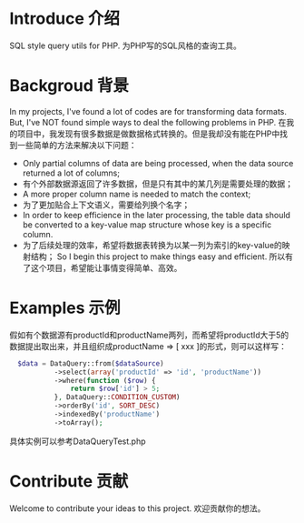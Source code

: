 # Introduce 介绍
SQL style query utils for PHP.
为PHP写的SQL风格的查询工具。
# Backgroud 背景
In my projects, I've found a lot of codes are for transforming data formats. But, I've NOT found simple ways to deal the following problems in PHP. 
在我的项目中，我发现有很多数据是做数据格式转换的。但是我却没有能在PHP中找到一些简单的方法来解决以下问题：
 - Only partial columns of data are being processed, when the data source returned a lot of columns;
 - 有个外部数据源返回了许多数据，但是只有其中的某几列是需要处理的数据；
 - A more proper column name is needed to match the context;
 - 为了更加贴合上下文语义，需要给列换个名字；
 - In order to keep efficience in the later processing, the table data should be converted to a key-value map structure whose key is a specific column.
 - 为了后续处理的效率，希望将数据表转换为以某一列为索引的key-value的映射结构；
So I begin this project to make things easy and efficient.
所以有了这个项目，希望能让事情变得简单、高效。
# Examples 示例
  假如有个数据源有productId和productName两列，而希望将productId大于5的数据提出取出来，并且组织成productName => [ xxx ]的形式，则可以这样写：
```php
  $data = DataQuery::from($dataSource)
           ->select(array('productId' => 'id', 'productName'))
           ->where(function ($row) {
               return $row['id'] > 5;
           }, DataQuery::CONDITION_CUSTOM)
           ->orderBy('id', SORT_DESC)
           ->indexedBy('productName')
           ->toArray();
```
  具体实例可以参考DataQueryTest.php
# Contribute 贡献
Welcome to contribute your ideas to this project.
欢迎贡献你的想法。
